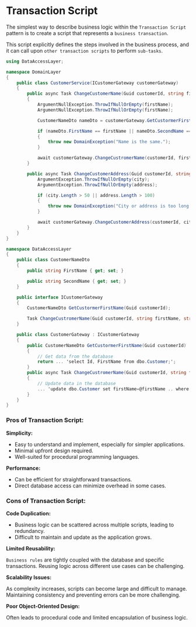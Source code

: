 # Transaction Script

The simplest way to describe business logic within the `Transaction Script` pattern is to create a script that represents a `business transaction`. 

This script explicitly defines the steps involved in the business process, and it can call upon `other transaction scripts` to perform `sub-tasks`.

```csharp
using DataAccessLayer;

namespace DomainLayer
{
    public class CustomerService(ICustomerGateway customerGateway)
    {
        public async Task ChangeCustomerName(Guid customerId, string firstName, string secondName)
        {
            ArgumentNullException.ThrowIfNullOrEmpty(firstName);
            ArgumentNullException.ThrowIfNullOrEmpty(firstName);

            CustomerNameDto nameDto = customerGateway.GetCustormerFirstName(customerId);

            if (nameDto.FirstName == firstName || nameDto.SecondName == secondName)
            {
                throw new DomainException("Name is the same.");
            }

            await customerGateway.ChangeCustromerName(customerId, firstName, secondName);
        }

        public async Task ChangeCustomerAddress(Guid customerId, string city, string address) {
            ArgumentException.ThrowIfNullOrEmpty(city);
            ArgumentException.ThrowIfNullOrEmpty(address);

            if (city.Length > 50 || address.Length > 100)
            {
                throw new DomainException("City or address is too long.");
            }

            await customerGateway.ChangeCustomerAddress(customerId, city, address);
        }
    }
}

namespace DataAccessLayer
{
    public class CustomerNameDto
    {
        public string FirstName { get; set; }

        public string SecondName { get; set; }
    }

    public interface ICustomerGateway
    {
        CustomerNameDto GetCustormerFirstName(Guid customerId);

        Task ChangeCustromerName(Guid customerId, string firstName, string secondName);
    }

    public class CustomerGateway : ICustomerGateway
    {
        public CustomerNameDto GetCustormerFirstName(Guid customerId)
        {
            // Get data from the database
            return ... 'select Id, FirstName from dbo.Customer;';
        }
        public async Task ChangeCustromerName(Guid customerId, string firstName, string secondName)
        {
            // Update data in the database
            ... 'update dbo.Customer set firstName=@firstName .. where Id=@customerId;';
        }
    }
}
```

### Pros of Transaction Script:

**Simplicity:**

- Easy to understand and implement, especially for simpler applications.
- Minimal upfront design required.
- Well-suited for procedural programming languages.

**Performance:**

- Can be efficient for straightforward transactions.
- Direct database access can minimize overhead in some cases.

### Cons of Transaction Script:

**Code Duplication:**

- Business logic can be scattered across multiple scripts, leading to redundancy.
- Difficult to maintain and update as the application grows.

**Limited Reusability:**

`Business rules` are tightly coupled with the database and specific transactions.
Reusing logic across different use cases can be challenging.

**Scalability Issues:**

As complexity increases, scripts can become large and difficult to manage.
Maintaining consistency and preventing errors can be more challenging.

**Poor Object-Oriented Design:**

Often leads to procedural code and limited encapsulation of business logic.
